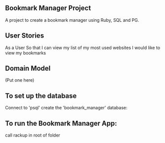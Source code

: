 ## Bookmark Manager Project ##

A project to create a bookmark manager using Ruby, SQL and PG.

## User Stories ##

As a User
So that I can view my list of my most used websites
I would like to view my bookmarks

## Domain Model ##

(Put one here)

## To set up the database ##

Connect to 'psql' create the 'bookmark_manager' database:


## To run the Bookmark Manager App:

call rackup in root of folder